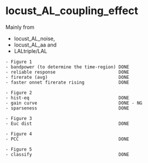 # locust_AL_coupling_effect

Mainly from

- locust_AL_noise,
- locust_AL_aa and
- LALtriple/LAL

```
- Figure 1
- bandpower (to determine the time-region) DONE
- reliable response                        DONE
- firerate (avg)                           DONE
- faster onnet firerate rising             DONE

- Figure 2
- hist-eq                                  DONE
- gain curve                               DONE - NG
- sparseness                               DONE

- Figure 3
- Euc dist                                 DONE

- Figure 4
- PCC                                      DONE

- Figure 5
- classify                                 DONE
```
